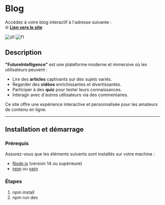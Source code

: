 # Blog

Accédez à votre blog interactif à l'adresse suivante :  
🌐 **[Lien vers le site](https://projectai-4a0b2.web.app/)**

![d1](https://github.com/user-attachments/assets/58386e51-d28a-4516-b568-aef824ecf775)
![f1](https://github.com/user-attachments/assets/6c371ee0-e1e3-4b52-9621-1994a688d590)



## Description

**"FutureIntelligence"** est une plateforme moderne et immersive où les utilisateurs peuvent :
- Lire des **articles** captivants sur des sujets variés.
- Regarder des **vidéos** enrichissantes et divertissantes.
- Participer à des **quiz** pour tester leurs connaissances.
- Interagir avec d'autres utilisateurs via des commentaires.

Ce site offre une expérience interactive et personnalisée pour les amateurs de contenu en ligne.

---

## Installation et démarrage

### Prérequis

Assurez-vous que les éléments suivants sont installés sur votre machine :
- [Node.js](https://nodejs.org/) (version 14 ou supérieure)
- [npm](https://www.npmjs.com/) ou [yarn](https://yarnpkg.com/)

### Étapes

1. npm install
2. npm run dev
